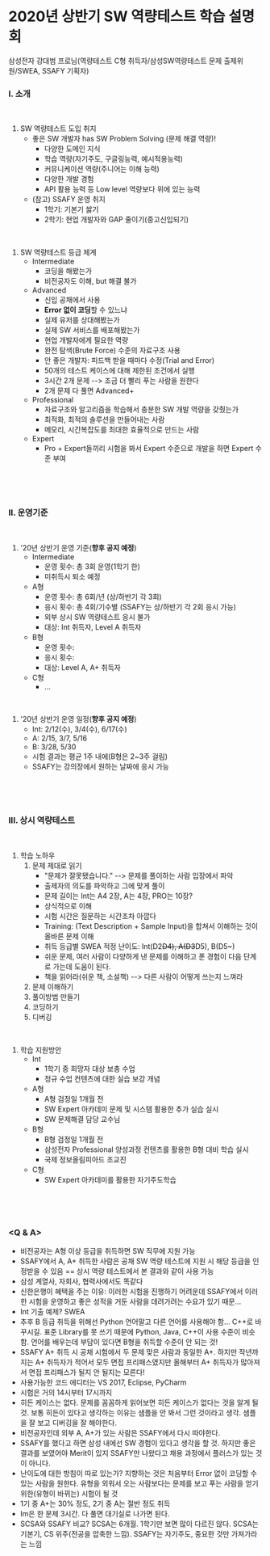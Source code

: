 # 2020년 상반기 SW 역량테스트 학습 설명회

삼성전자 강대범 프로님(역량테스트 C형 취득자/삼성SW역량테스트 문제 출제위원/SWEA, SSAFY 기획자)





### I. 소개

​          

1. SW 역량테스트 도입 취지
   - 좋은 SW 개발자 has SW Problem Solving (문제 해결 역량)!
     - 다양한 도메인 지식
     - 학습 역량(자기주도, 구글링능력, 예시적용능력)
     - 커뮤니케이션 역량(주니어는 이해 능력)
     - 다양한 개발 경험
     - API 활용 능력 등 Low level 역량보다 위에 있는 능력
   - (참고) SSAFY 운영 취지
     - 1학기: 기본기 쌇기
     - 2학기: 현업 개발자와 GAP 줄이기(중고신입되기)

​               

1. SW 역량테스트 등급 체계
   - Intermediate
     - 코딩을 해봤는가
     - 비전공자도 이해, but 해결 불가
   - Advanced
     - 신입 공채에서 사용
     - **Error 없이 코딩**할 수 있느냐
     - 실제 유저를 상대해봤는가
     - 실제 SW 서비스를 배포해봤는가
     - 현업 개발자에게 필요한 역량
     - 완전 탐색(Brute Force) 수준의 자료구조 사용
     - 안 좋은 개발자: 피드백 받을 때마다 수정(Trial and Error)
     - 50개의 테스트 케이스에 대해 제한된 조건에서 실행
     - 3시간 2개 문제 --> 조금 더 빨리 푸는 사람을 원한다
     - 2개 문제 다 풀면 Advanced+
   - Professional
     - 자료구조와 알고리즘을 학습해서 충분한 SW 개발 역량을 갖췄는가
     - 최적화, 최적의 솔루션을 만들어내는 사람
     - 메모리, 시간복잡도를 최대한 효율적으로 만드는 사람
   - Expert
     - Pro + Expert들끼리 시험을 봐서 Expert 수준으로 개발을 하면 Expert 수준 부여

​     

​     

### II. 운영기준

​             

1. '20년 상반기 운영 기준(**향후 공지 예정**)
   - Intermediate
     - 운영 횟수: 총 3회 운영(1학기 한)
     - 미취득시 퇴소 예정
   - A형
     - 운영 횟수: 총 6회/년 (상/하반기 각 3회)
     - 응시 횟수: 총 4회/기수별 (SSAFY는 상/하반기 각 2회 응시 가능)
     - 외부 상시 SW 역량테스트 응시 불가
     - 대상: Int 취득자, Level A 취득자
   - B형
     - 운영 횟수: 
     - 응시 횟수:
     - 대상: Level A, A+ 취득자
   - C형
     - ...

​                

1. '20년 상반기 운영 일정(**향후 공지 예정**)
   - Int: 2/12(수), 3/4(수), 6/17(수)
   - A: 2/15, 3/7, 5/16
   - B: 3/28, 5/30
   - 시험 결과는 평균 1주 내에(B형은 2~3주 걸림)
   - SSAFY는 강의장에서 원하는 날짜에 응시 가능

​                

​           

### III. 상시 역량테스트

​               

1. 학습 노하우
   1. 문제 제대로 읽기
      - "문제가 잘못됐습니다." --> 문제를 풀이하는 사람 입장에서 파악
      - 출제자의 의도를 파악하고 그에 맞게 풀이
      - 문제 길이는 Int는 A4 2장, A는 4장, PRO는 10장?
      - 상식적으로 이해
      - 시험 시간은 질문하는 시간조차 아깝다
      - Training: (Text Description + Sample Input)을 합쳐서 이해하는 것이 올바른 문제 이해
      - 취득 등급별 SWEA 적정 난이도: Int(D2~~D4), A(D3~~D5), B(D5~)
      - 쉬운 문제, 여러 사람이 다양하게 낸 문제를 이해하고 푼 경험이 다음 단계로 가는데 도움이 된다.
      - 책을 읽어라(쉬운 책, 소설책) --> 다른 사람이 어떻게 쓰는지 느껴라
   2. 문제 이해하기
   3. 풀이방법 만들기
   4. 코딩하기
   5. 디버깅

​                   

1. 학습 지원방안
   - Int
     - 1학기 중 희망자 대상 보충 수업
     - 정규 수업 컨텐츠에 대한 실습 보강 개념
   - A형
     - A형 검정일 1개월 전
     - SW Expert 아카데미 문제 및 시스템 활용한 추가 실습 실시
     - SW 문제해결 담당 교수님
   - B형
     - B형 검정일 1개월 전
     - 삼성전자 Professional 양성과정 컨텐츠를 활용한 B형 대비 학습 실시
     - 국제 정보올림피아드 조교진
   - C형
     - SW Expert 아카데미를 활용한 자기주도학습

​          

​            

### <Q & A>

- 비전공자는 A형 이상 등급을 취득하면 SW 직무에 지원 가능
- SSAFY에서 A, A+ 취득한 사람은 공채 SW 역량 테스트에 지원 시 해당 등급을 인정받을 수 있음 == 상시 역량 테스트에서 본 결과와 같이 사용 가능
- 삼성 계열사, 자회사, 협력사에서도 똑같다
- 신한은행이 혜택을 주는 이유: 이러한 시험을 진행하기 어려운데 SSAFY에서 이러한 시험을 운영하고 좋은 성적을 거둔 사람을 데려가려는 수요가 있기 때문...
- Int 기출 예제? SWEA
- 추후 B 등급 취득을 위해선 Python 언어말고 다른 언어를 사용해야 함... C++로 바꾸시길. 표준 Library를 못 쓰기 때문에 Python, Java, C++이 사용 수준이 비슷함. 언어를 배우는데 부담이 있다면 B형을 취득할 수준이 안 되는 것!
- SSAFY A+ 취득 시 공채 시험에서 두 문제 맞은 사람과 동일한 A+. 하지만 작년까지는 A+ 취득자가 적어서 모두 면접 프리패스였지만 올해부터 A+ 취득자가 많아져서 면접 프리패스가 될지 안 될지는 모른다!
- 사용가능한 코드 에디터는 VS 2017, Eclipse, PyCharm
- 시험은 거의 14시부터 17시까지
- 히든 케이스는 없다. 문제를 꼼꼼하게 읽어보면 히든 케이스가 없다는 것을 알게 될 것. 보통 히든이 있다고 생각하는 이유는 샘플을 안 봐서 그런 것이라고 생각. 샘플을 잘 보고 디버깅을 잘 해야한다.
- 비전공자인데 외부 A, A+가 있는 사람은 SSAFY에서 다시 따야한다.
- SSAFY를 했다고 하면 삼성 내에선 SW 경험이 있다고 생각을 할 것. 하지만 좋은 결과를 보였어야 Merit이 있지 SSAFY만 나왔다고 채용 과정에서 플러스가 있는 것이 아니다.
- 난이도에 대한 방침이 따로 있는가? 지향하는 것은 처음부터 Error 없이 코딩할 수 있는 사람을 원한다. 유형을 외워서 오는 사람보다는 문제를 보고 푸는 사람을 얻기 위한(유형이 바뀌는) 시험이 될 것
- 1기 중 A+는 30% 정도, 2기 중 A는 절반 정도 취득
- Im은 한 문제 3시간. 다 풀면 대기실로 나가면 된다.
- SCSA와 SSAFY 비교? SCSA는 6개월. 1학기만 보면 많이 다르진 않다. SCSA는 기본기, CS 위주(전공을 압축한 느낌). SSAFY는 자기주도, 중요한 것만 가져가라는 느낌

